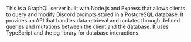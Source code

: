 This is a GraphQL server built with Node.js and Express that allows clients to query and modify Discord prompts stored in a PostgreSQL database. It provides an API that handles data retrieval and updates through defined queries and mutations between the client and the database. It uses TypeScript and the pg library for database interactions.
